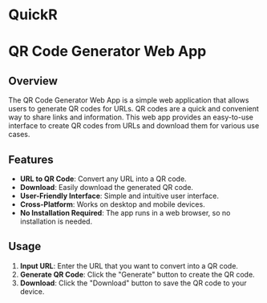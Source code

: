 # QuickR
# QR Code Generator Web App

## Overview

The QR Code Generator Web App is a simple web application that allows users to generate QR codes for URLs. 
QR codes are a quick and convenient way to share links and information. 
This web app provides an easy-to-use interface to create QR codes from URLs and download them for various use cases.


## Features

- **URL to QR Code**: Convert any URL into a QR code.
- **Download**: Easily download the generated QR code.
- **User-Friendly Interface**: Simple and intuitive user interface.
- **Cross-Platform**: Works on desktop and mobile devices.
- **No Installation Required**: The app runs in a web browser, so no installation is needed.

## Usage

1. **Input URL**: Enter the URL that you want to convert into a QR code.
2. **Generate QR Code**: Click the "Generate" button to create the QR code.
3. **Download**: Click the "Download" button to save the QR code to your device.

